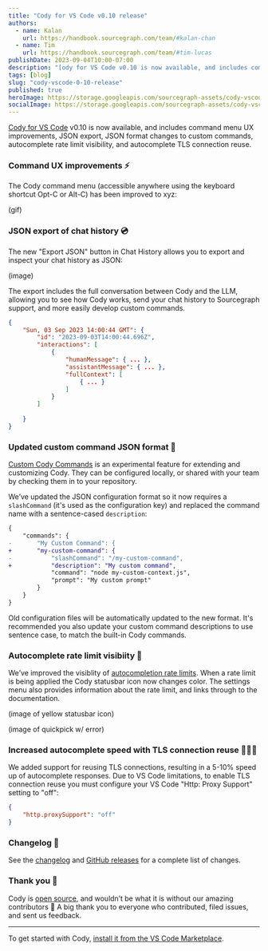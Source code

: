 ```yaml
---
title: "Cody for VS Code v0.10 release"
authors:
  - name: Kalan
    url: https://handbook.sourcegraph.com/team/#kalan-chan
  - name: Tim
    url: https://handbook.sourcegraph.com/team/#tim-lucas
publishDate: 2023-09-04T10:00-07:00
description: "[ody for VS Code v0.10 is now available, and includes command menu UX improvements, JSON export, JSON format changes to custom commands, autocomplete rate limit visibility, and autocomplete TLS connection reuse."
tags: [blog]
slug: "cody-vscode-0-10-release"
published: true
heroImage: https://storage.googleapis.com/sourcegraph-assets/cody-vscode-0.10.0-og-image.jpg
socialImage: https://storage.googleapis.com/sourcegraph-assets/cody-vscode-0.10.0-og-image.jpg
---
```


[Cody for VS Code](https://marketplace.visualstudio.com/items?itemName=sourcegraph.cody-ai) v0.10 is now available, and includes command menu UX improvements, JSON export, JSON format changes to custom commands, autocomplete rate limit visibility, and autocomplete TLS connection reuse.

### Command UX improvements ⚡️

The Cody command menu (accessible anywhere using the keyboard shortcut Opt-C or Alt-C) has been improved to xyz:

(gif)

### JSON export of chat history 💿

The new "Export JSON" button in Chat History allows you to export and inspect your chat history as JSON:

(image)

The export includes the full conversation between Cody and the LLM, allowing you to see how Cody works, send your chat history to Sourcegraph support, and more easily develop custom commands.

```json
{
    "Sun, 03 Sep 2023 14:00:44 GMT": {
        "id": "2023-09-03T14:00:44.696Z",
        "interactions": [
            {
                "humanMessage": { ... },
                "assistantMessage": { ... },
                "fullContext": [
                    { ... }
                ]
            }
        ]
        
    }
}
```

### Updated custom command JSON format 📄

[Custom Cody Commands](TODO) is an experimental feature for extending and customizing Cody. They can be configured locally, or shared with your team by checking them in to your repository.

We’ve updated the JSON configuration format so it now requires a `slashCommand` (it's used as the configuration key) and replaced the command name with a sentence-cased `description`:

```diff
{
    "commands": {
-       "My Custom Command": {
+       "my-custom-command": {
-           "slashCommand": "/my-custom-command",
+           "description": "My custom command",
            "command": "node my-custom-context.js",
            "prompt": "My custom prompt"
        }
    }
}
```

Old configuration files will be automatically updated to the new format. It's recommended you also update your custom command descriptions to use sentence case, to match the built-in Cody commands.

### Autocomplete rate limit visibiity 👀

We’ve improved the visiblity of [autocompletion rate limits](TODO). When a rate limit is being applied the Cody statusbar icon now changes color. The settings menu also provides information about the rate limit, and links through to the documentation.

(image of yellow statusbar icon)

(image of quickpick w/ error)

### Increased autocomplete speed with TLS connection reuse 🏃‍♀️💨

We added support for reusing TLS connections, resulting in a 5-10% speed up of autocomplete responses. Due to VS Code limitations, to enable TLS connection reuse you must configure your VS Code "Http: Proxy Support" setting to "off":

```json
{
    "http.proxySupport": "off"
}
```

### Changelog 📰

See the [changelog](https://github.com/sourcegraph/cody/blob/main/vscode/CHANGELOG.md) and [GitHub releases](https://github.com/sourcegraph/cody/releases) for a complete list of changes.

### Thank you 🙏

Cody is [open source](https://github.com/sourcegraph/cody), and wouldn’t be what it is without our amazing contributors 💖 A big thank you to everyone who contributed, filed issues, and sent us feedback.

<hr style={{marginTop:"2rem",marginBottom:"2rem"}}/>

To get started with Cody, [install it from the VS Code Marketplace](https://marketplace.visualstudio.com/items?itemName=sourcegraph.cody-ai).
